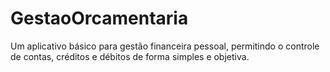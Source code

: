 # GestaoOrcamentaria
Um aplicativo básico para gestão financeira pessoal, permitindo o controle de contas, créditos e débitos de forma simples e objetiva.
